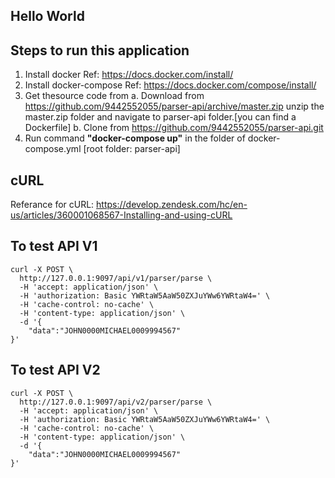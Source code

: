 
## Hello World

## Steps to run this application

1. Install docker Ref: https://docs.docker.com/install/
2. Install docker-compose Ref: https://docs.docker.com/compose/install/
3. Get thesource code from 
    a. Download from https://github.com/9442552055/parser-api/archive/master.zip
       unzip the master.zip folder and navigate to parser-api folder.[you can find a Dockerfile]
    b. Clone from https://github.com/9442552055/parser-api.git
4. Run command **"docker-compose up"** in the folder of docker-compose.yml [root folder: parser-api]


## cURL

Referance for cURL: https://develop.zendesk.com/hc/en-us/articles/360001068567-Installing-and-using-cURL

## To test API V1

    curl -X POST \
      http://127.0.0.1:9097/api/v1/parser/parse \
      -H 'accept: application/json' \
      -H 'authorization: Basic YWRtaW5AaW50ZXJuYWw6YWRtaW4=' \
      -H 'cache-control: no-cache' \
      -H 'content-type: application/json' \
      -d '{
    	"data":"JOHN0000MICHAEL0009994567"
    }'

## To test API V2

    curl -X POST \
      http://127.0.0.1:9097/api/v2/parser/parse \
      -H 'accept: application/json' \
      -H 'authorization: Basic YWRtaW5AaW50ZXJuYWw6YWRtaW4=' \
      -H 'cache-control: no-cache' \
      -H 'content-type: application/json' \
      -d '{
    	"data":"JOHN0000MICHAEL0009994567"
    }'
